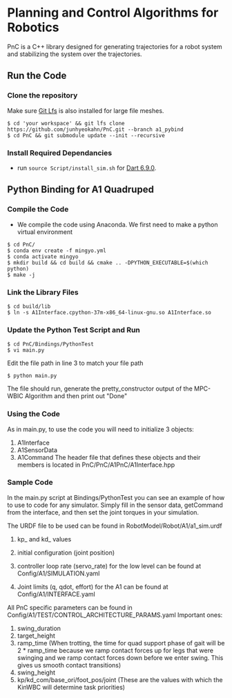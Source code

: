 # Planning and Control Algorithms for Robotics
PnC is a C++ library designed for generating trajectories for a robot system
and stabilizing the system over the trajectories.

## Run the Code

### Clone the repository
Make sure [Git Lfs](https://git-lfs.github.com/) is also installed for large file meshes.
```
$ cd 'your workspace' && git lfs clone https://github.com/junhyeokahn/PnC.git --branch a1_pybind
$ cd PnC && git submodule update --init --recursive
```

### Install Required Dependancies
- run ```source Script/install_sim.sh``` for [Dart 6.9.0](https://dartsim.github.io/install_dart_on_mac.html).

## Python Binding for A1 Quadruped

### Compile the Code
- We compile the code using Anaconda. We first need to make a python virtual environment
```
$ cd PnC/
$ conda env create -f mingyo.yml
$ conda activate mingyo
$ mkdir build && cd build && cmake .. -DPYTHON_EXECUTABLE=$(which python)
$ make -j
```
### Link the Library Files
```
$ cd build/lib
$ ln -s A1Interface.cpython-37m-x86_64-linux-gnu.so A1Interface.so
```
### Update the Python Test Script and Run
```
$ cd PnC/Bindings/PythonTest
$ vi main.py
```
Edit the file path in line 3 to match your file path
```
$ python main.py
```
The file should run, generate the pretty_constructor output of the MPC-WBIC Algorithm and then print out "Done"
### Using the Code
As in main.py, to use the code you will need to initialize 3 objects:
1) A1Interface
2) A1SensorData
3) A1Command
The header file that defines these objects and their members is located in PnC/PnC/A1PnC/A1Interface.hpp

### Sample Code
In the main.py script at Bindings/PythonTest you can see an example of how to use to code
for any simulator. Simply fill in the sensor data, getCommand from the interface, and then
set the joint torques in your simulation.

The URDF file to be used can be found in RobotModel/Robot/A1/a1_sim.urdf

1) kp_ and kd_ values
2) initial configuration (joint position)
3) controller loop rate (servo_rate)
for the low level can be found at Config/A1/SIMULATION.yaml

1) Joint limits (q, qdot, effort) 
for the A1 can be found at Config/A1/INTERFACE.yaml

All PnC specific parameters can be found in Config/A1/TEST/CONTROL_ARCHITECTURE_PARAMS.yaml
Important ones:
1) swing_duration
2) target_height
3) ramp_time (When trotting, the time for quad support phase of gait will be 2 * ramp_time
              because we ramp contact forces up for legs that were swinging and we ramp
              contact forces down before we enter swing. This gives us smooth contact
              transitions)
4) swing_height
5) kp/kd_com/base_ori/foot_pos/joint (These are the values with which the KinWBC will
                                      determine task priorities)

